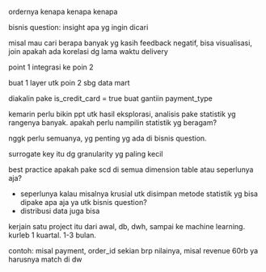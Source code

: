 ordernya kenapa kenapa kenapa

bisnis question: insight apa yg ingin dicari

misal mau cari berapa banyak yg kasih feedback negatif, bisa visualisasi, join apakah ada korelasi dg lama waktu delivery

point 1 integrasi ke poin 2

buat 1 layer utk poin 2 sbg data mart

diakalin pake is_credit_card = true buat gantiin payment_type

kemarin perlu bikin ppt utk hasil eksplorasi, analisis pake statistik yg rangenya banyak.
apakah perlu nampilin statistik yg beragam?

nggk perlu semuanya, yg penting yg ada di bisnis question.

surrogate key itu dg granularity yg paling kecil

best practice apakah pake scd di semua dimension table atau seperlunya aja?
- seperlunya kalau misalnya krusial utk disimpan
metode statistik yg bisa dipake apa aja ya utk bisnis question?
- distribusi data juga bisa

kerjain satu project itu dari awal, db, dwh, sampai ke machine learning. kurleb 1 kuartal. 1-3 bulan.

contoh: misal payment, order_id sekian brp nilainya, misal revenue 60rb ya harusnya match di dw